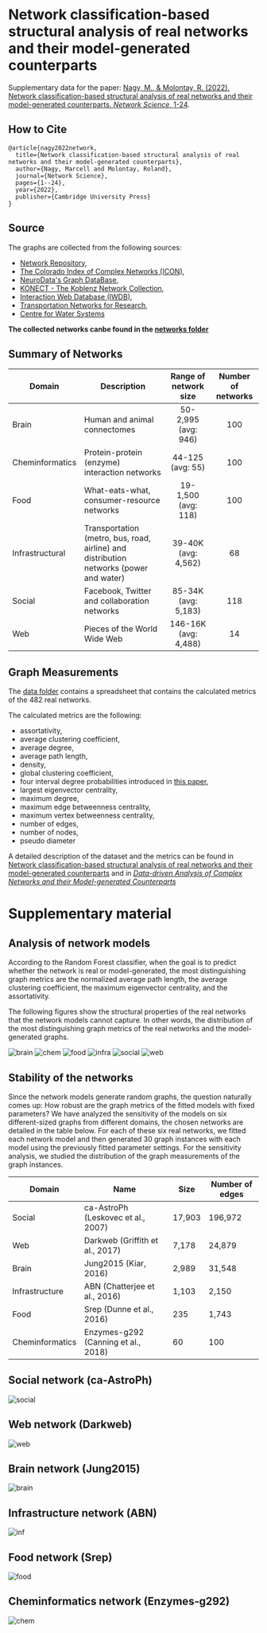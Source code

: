 # Network classification-based structural analysis of real networks and their model-generated counterparts
Supplementary data for the paper: [Nagy, M., & Molontay, R. (2022). Network classification-based structural analysis of real networks and their model-generated counterparts. *Network Science*, 1-24](https://www.cambridge.org/core/journals/network-science/article/abs/network-classificationbased-structural-analysis-of-real-networks-and-their-modelgenerated-counterparts/44C79234EAF40C5F02A340E15CD8F638).
## How to Cite
```
@article{nagy2022network,
  title={Network classification-based structural analysis of real networks and their model-generated counterparts},
  author={Nagy, Marcell and Molontay, Roland},
  journal={Network Science},
  pages={1--24},
  year={2022},
  publisher={Cambridge University Press}
}

```


## Source
The graphs are collected from the following sources: 
* [Network Repository](http://networkrepository.com), 
* [The Colorado Index of Complex Networks (ICON)](http://networkrepository.com), 
* [NeuroData's Graph DataBase](http://openconnecto.me/graph-services/download/), 
* [KONECT - The Koblenz Network Collection](http://konect.uni-koblenz.de/), 
* [Interaction Web Database (IWDB)](https://www.nceas.ucsb.edu/interactionweb/resources.html), 
* [Transportation Networks for Research](https://github.com/bstabler/TransportationNetworks),
* [Centre for Water Systems](http://emps.exeter.ac.uk/engineering/research/cws/resources/benchmarks/)


__The collected networks canbe found in the [networks folder](./networks)__

## Summary of Networks


| Domain | Description | Range of network size | Number of networks |
|-----------------|--------------------------------------------------------------|:---------------------------------------:|:--------------:|
| Brain | Human and animal connectomes | 50-2,995 <br> (avg: 946) | 100 |
| Cheminformatics | Protein-protein (enzyme) interaction networks | 44-125 <br> (avg: 55) | 100 |
| Food | What-eats-what, consumer-resource networks | 19-1,500 <br> (avg: 118) | 100 |
| Infrastructural | Transportation (metro, bus, road, airline) and distribution networks (power and water) | 39-40K <br> (avg: 4,562) | 68 |
| Social | Facebook, Twitter and collaboration networks | 85-34K <br> (avg: 5,183) | 118 |
| Web | Pieces of the World Wide Web | 146-16K <br> (avg: 4,488) | 14 |



## Graph Measurements
The [data folder](./data) contains a spreadsheet that contains the calculated metrics of the 482 real networks. 

The calculated metrics are the following:
- assortativity, 
- average clustering coefficient, 
- average degree, 
- average path length, 
- density, 
- global clustering coefficient, 
- four interval degree probabilities introduced in [this paper](https://ieeexplore.ieee.org/abstract/document/7000748),
- largest eigenvector centrality, 
- maximum degree, 
- maximum edge betweenness centrality,
- maximum vertex betweenness centrality,
- number of edges,
- number of nodes, 
- pseudo diameter

A detailed description of the dataset and the metrics can be found in [Network classification-based structural analysis of real networks and their model-generated counterparts](https://www.cambridge.org/core/journals/network-science/article/abs/network-classificationbased-structural-analysis-of-real-networks-and-their-modelgenerated-counterparts/44C79234EAF40C5F02A340E15CD8F638) and in [*Data-driven Analysis of Complex Networks and their Model-generated Counterparts*](https://arxiv.org/abs/1810.08498)


# Supplementary material


## Analysis of network models 

According to the Random Forest classifier, when the goal is to predict whether the network is real or model-generated, the most distinguishing graph metrics are the normalized average path length, the average clustering coefficient, the maximum eigenvector centrality, and the assortativity. 

The following figures show  the structural properties of the real networks that the network models cannot capture. In other words, the distribution of the most distinguishing graph metrics of the real networks and the model-generated graphs.

![brain](./suplementary/brain_avgclust_avgpath.png)
![chem](./suplementary/chem_clust_avgpath.png)
![food](./suplementary/food_avgpath_eigen.png)
![infra](./suplementary/infra_clust_avg_path.png)
![social](./suplementary/social_assortativity_avgclust.png)
![web](./suplementary/web_avgclust_path.png)


## Stability of the networks 

Since the network models generate random graphs, the question naturally comes up: How robust are the graph metrics of the fitted models with fixed parameters?
We have analyzed the sensitivity of the models on six different-sized graphs from different domains, the chosen networks are detailed in the table below.  For each of these six real networks, we fitted each network model and then generated 30 graph instances with each model using the previously fitted parameter settings. For the sensitivity analysis, we studied the distribution of the graph measurements of the graph instances.


| Domain           | Name                                 | Size   | Number of edges |
|------------------|--------------------------------------|--------|-----------------|
| Social           | ca-AstroPh (Leskovec et al., 2007)   | 17,903 | 196,972         |
| Web              | Darkweb (Griffith et al., 2017)      | 7,178  | 24,879          |
| Brain            | Jung2015 (Kiar, 2016)                | 2,989  | 31,548          |
| Infrastructure   | ABN (Chatterjee et al., 2016)        | 1,103  | 2,150           |
| Food             | Srep (Dunne et al., 2016)            | 235    | 1,743           |
| Cheminformatics  | Enzymes-g292 (Canning et al., 2018)  | 60     | 100             |

## Social network (ca-AstroPh)
![social](./suplementary/stability_soc.png)

## Web network (Darkweb)
![web](./suplementary/stabilitiy_web.png)

## Brain network (Jung2015)
![brain](./suplementary/stability_brain.png)

## Infrastructure network (ABN)
![inf](./suplementary/stability_inf.png)

## Food network (Srep)
![food](./suplementary/stability_food.png)

## Cheminformatics network (Enzymes-g292)
![chem](./suplementary/stability_chem.png)

